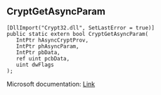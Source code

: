 ## CryptGetAsyncParam

```
[DllImport("Crypt32.dll", SetLastError = true)]
public static extern bool CryptGetAsyncParam(
   IntPtr hAsyncCryptProv,
   IntPtr phAsyncParam,
   IntPtr pbData,
   ref uint pcbData,
   uint dwFlags
);
```

Microsoft documentation: [Link](https://docs.microsoft.com/en-us/windows/win32/api/wincrypt/nf-wincrypt-cryptgetasyncparam)
